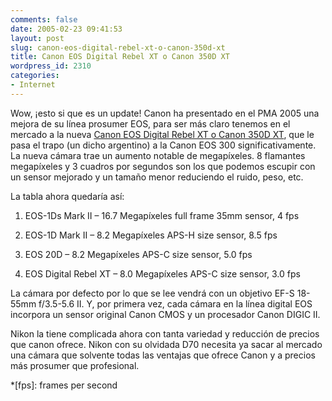 ```yaml
---
comments: false
date: 2005-02-23 09:41:53
layout: post
slug: canon-eos-digital-rebel-xt-o-canon-350d-xt
title: Canon EOS Digital Rebel XT o Canon 350D XT
wordpress_id: 2310
categories:
- Internet
---
```


Wow, ¡esto si que es un update! Canon ha presentado en el PMA 2005 una mejora de su línea prosumer EOS, para ser más claro tenemos en el mercado a la nueva [Canon EOS Digital Rebel XT o Canon 350D XT](http://www.dpreview.com/articles/pma2005/Canon/), que le pasa el trapo (un dicho argentino) a la Canon EOS 300 significativamente. La nueva cámara trae un aumento notable de megapíxeles. 8 flamantes megapíxeles y 3 cuadros por segundos son los que podemos escupir con un sensor mejorado y un tamaño menor reduciendo el ruido, peso, etc.





La tabla ahora quedaría así:







  1. EOS-1Ds Mark II – 16.7 Megapíxeles full frame 35mm sensor, 4 fps


  2. EOS-1D Mark II – 8.2 Megapíxeles APS-H size sensor, 8.5 fps


  3. EOS 20D – 8.2 Megapíxeles APS-C size sensor, 5.0 fps


  4. EOS Digital Rebel XT – 8.0 Megapíxeles APS-C size sensor, 3.0 fps





La cámara por defecto por lo que se lee vendrá con un objetivo EF-S 18-55mm f/3.5-5.6 II. Y, por primera vez, cada cámara en la línea digital EOS incorpora un sensor original Canon CMOS y un procesador Canon DIGIC II.





Nikon la tiene complicada ahora con tanta variedad y reducción de precios que canon ofrece. Nikon con su olvidada D70 necesita ya sacar al mercado una cámara que solvente todas las ventajas que ofrece Canon y a precios más prosumer que profesional.




 
  *[fps]: frames per second
